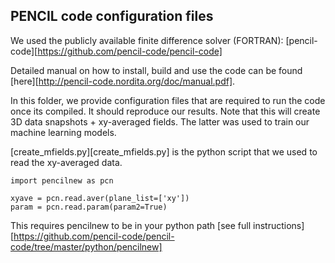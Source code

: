 ## PENCIL code configuration files

We used the publicly available finite difference solver (FORTRAN): 
[pencil-code][https://github.com/pencil-code/pencil-code]

Detailed manual on how to install, build and use the code can be found [here][http://pencil-code.nordita.org/doc/manual.pdf].

In this folder, we provide configuration files that are required to run the code once its compiled. 
It should reproduce our results. 
Note that this will create 3D data snapshots + xy-averaged fields. 
The latter was used to train our machine learning models.

[create_mfields.py][create_mfields.py] is the python script that we used to read the xy-averaged data.

```
import pencilnew as pcn

xyave = pcn.read.aver(plane_list=['xy'])
param = pcn.read.param(param2=True)
```

This requires pencilnew to be in your python path [see full instructions][https://github.com/pencil-code/pencil-code/tree/master/python/pencilnew]
